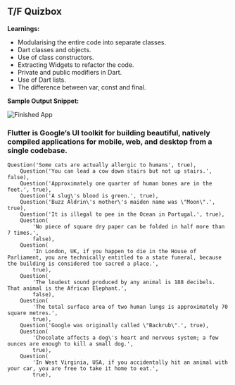 ## T/F Quizbox

**Learnings:**

- Modularising the entire code into separate classes.
- Dart classes and objects.
- Use of class constructors.
- Extracting Widgets to refactor the code.
- Private and public modifiers in Dart.
- Use of Dart lists.
- The difference between var, const and final.

**Sample Output Snippet:**

![Finished App](https://github.com/londonappbrewery/Images/blob/master/quizzler-demo.gif)

### Flutter is Google’s UI toolkit for building beautiful, natively compiled applications for mobile, web, and desktop from a single codebase.

```
Question('Some cats are actually allergic to humans', true),
    Question('You can lead a cow down stairs but not up stairs.', false),
    Question('Approximately one quarter of human bones are in the feet.', true),
    Question('A slug\'s blood is green.', true),
    Question('Buzz Aldrin\'s mother\'s maiden name was \"Moon\".', true),
    Question('It is illegal to pee in the Ocean in Portugal.', true),
    Question(
        'No piece of square dry paper can be folded in half more than 7 times.',
        false),
    Question(
        'In London, UK, if you happen to die in the House of Parliament, you are technically entitled to a state funeral, because the building is considered too sacred a place.',
        true),
    Question(
        'The loudest sound produced by any animal is 188 decibels. That animal is the African Elephant.',
        false),
    Question(
        'The total surface area of two human lungs is approximately 70 square metres.',
        true),
    Question('Google was originally called \"Backrub\".', true),
    Question(
        'Chocolate affects a dog\'s heart and nervous system; a few ounces are enough to kill a small dog.',
        true),
    Question(
        'In West Virginia, USA, if you accidentally hit an animal with your car, you are free to take it home to eat.',
        true),

```
